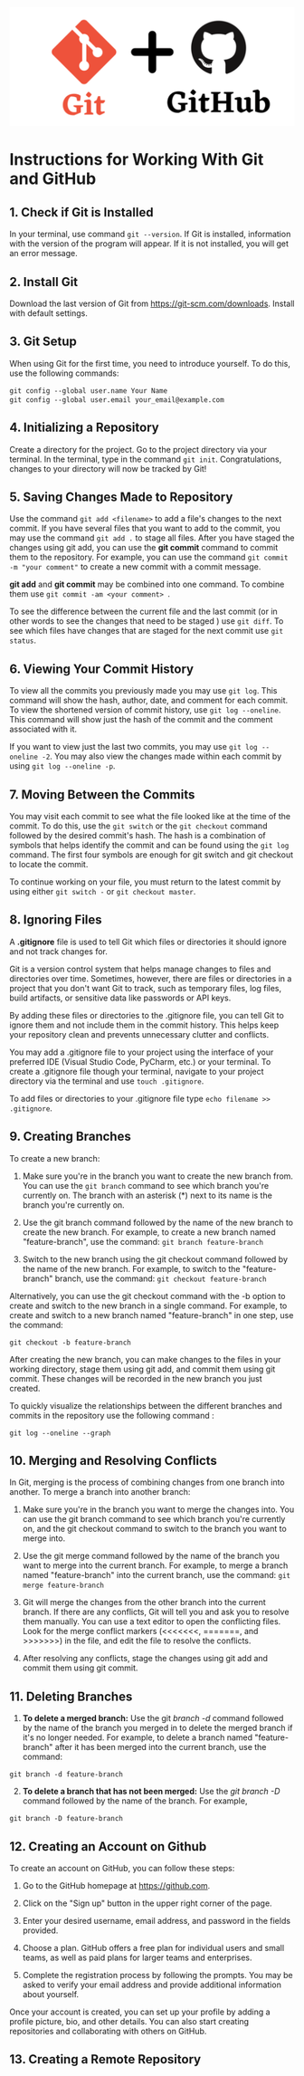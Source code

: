 ![Git_Github Logo](Images/Git_Github.png)

# Instructions for Working With Git and GitHub
## 1. Check if Git is Installed 
In your terminal, use command `git --version`. 
If Git is installed, information with the version of the program will appear. 
If it is not installed, you will get an error message.

## 2. Install Git
Download the last version of Git from https://git-scm.com/downloads.
Install with default settings.

## 3. Git Setup
When using Git for the first time, you need to introduce yourself.
To do this, use the following commands:
```
git config --global user.name Your Name
git config --global user.email your_email@example.com
```
## 4. Initializing a Repository
Create a directory for the project. 
Go to the project directory via your terminal.
In the terminal, type in the command `git init`.
Congratulations, changes to your directory will now be tracked by Git!

## 5. Saving Changes Made to Repository
Use the command `git add <filename>` to add a file's changes to the next commit. 
If you have several files that you want to add to the commit, you may use the command `git add .` to stage all files.
After you have staged the changes using git add, you can use the **git commit** command to commit them to the repository. For example, you can use the command `git commit -m "your comment"` to create a new commit with a commit message. 

**git add** and **git commit** may be combined into one command. To combine them use 
`git commit -am <your comment> `.  

To see the difference between the current file and the last commit (or in other words to see the changes
that need to be staged ) use `git diff`.
To see which files have changes that are staged for the next commit use `git status`.
## 6. Viewing Your Commit History
To view all the commits you previously made you may use `git log`. 
This command will show the hash, author, date, and comment for each commit.
To view the shortened version of commit history, use `git log --oneline`. This command will show just the hash of the commit and the comment associated with it.

If you want to view just the last two commits, you may use `git log --oneline -2`. 
You may also view the changes made within each commit by using `git log --oneline -p`.

## 7. Moving Between the Commits
You may visit each commit to see what the file looked like at the time of the commit. To do this, use the `git switch` or the `git checkout` command followed by the desired commit's hash. 
The hash is a combination of symbols that helps identify the commit and can be found using the `git log` command. The first four symbols are enough for git switch and git checkout to locate the commit. 

To continue working on your file, you must return to the latest commit by using either `git switch -` or `git checkout master`.

## 8. Ignoring Files
A **.gitignore** file is used to tell Git which files or directories it should ignore and not track changes for.

Git is a version control system that helps manage changes to files and directories over time. Sometimes, however, there are files or directories in a project that you don't want Git to track, such as temporary files, log files, build artifacts, or sensitive data like passwords or API keys.

By adding these files or directories to the .gitignore file, you can tell Git to ignore them and not include them in the commit history. This helps keep your repository clean and prevents unnecessary clutter and conflicts.

You may add a .gitignore file to your project using the interface of your preferred IDE (Visual Studio Code, PyCharm, etc.) or your terminal. To create a .gitignore file though your terminal, navigate to your project directory via the terminal and use `touch .gitignore`. 

To add files or directories to your .gitignore file type `echo filename >> .gitignore`.

## 9. Creating Branches
To create a new branch:
1. Make sure you're in the branch you want to create the new branch from. You can use the `git branch` command to see which branch you're currently on. The branch with an asterisk (*) next to its name is the branch you're currently on.

2. Use the git branch command followed by the name of the new branch to create the new branch. For example, to create a new branch named "feature-branch", use the command: `git branch feature-branch`

3. Switch to the new branch using the git checkout command followed by the name of the new branch. For example, to switch to the "feature-branch" branch, use the command: `git checkout feature-branch`

Alternatively, you can use the git checkout command with the -b option to create and switch to the new branch in a single command. For example, to create and switch to a new branch named "feature-branch" in one step, use the command: 
```
git checkout -b feature-branch
```

After creating the new branch, you can make changes to the files in your working directory, stage them using git add, and commit them using git commit. These changes will be recorded in the new branch you just created.

To quickly visualize the relationships between the different branches and commits in the repository use the following command :
```
git log --oneline --graph
```


## 10. Merging and Resolving Conflicts
In Git, merging is the process of combining changes from one branch into another. To merge a branch into another branch:

1. Make sure you're in the branch you want to merge the changes into. You can use the git branch command to see which branch you're currently on, and the git checkout command to switch to the branch you want to merge into.

2. Use the git merge command followed by the name of the branch you want to merge into the current branch. For example, to merge a branch named "feature-branch" into the current branch, use the command: `git merge feature-branch`

3. Git will merge the changes from the other branch into the current branch. If there are any conflicts, Git will tell you and ask you to resolve them manually. You can use a text editor to open the conflicting files.
Look for the merge conflict markers (<<<<<<<, =======, and >>>>>>>) in the file, and edit the file to resolve the conflicts.

4. After resolving any conflicts, stage the changes using git add and commit them using git commit.

## 11. Deleting Branches
1. **To delete a merged branch:** Use the git *branch -d* command followed by the name of the branch you merged in to delete the merged branch if it's no longer needed. For example, to delete a branch named "feature-branch" after it has been merged into the current branch, use the command: 
```
git branch -d feature-branch
```
2. **To delete a branch that has not been merged:** Use the *git branch -D* command followed by the name of the branch.  For example, 
```
git branch -D feature-branch
```

## 12. Creating an Account on Github
To create an account on GitHub, you can follow these steps:

1. Go to the GitHub homepage at https://github.com.

2. Click on the "Sign up" button in the upper right corner of the page.

3. Enter your desired username, email address, and password in the fields provided.

4. Choose a plan. GitHub offers a free plan for individual users and small teams, as well as paid plans for larger teams and enterprises.

5. Complete the registration process by following the prompts. You may be asked to verify your email address and provide additional information about yourself.

Once your account is created, you can set up your profile by adding a profile picture, bio, and other details. You can also start creating repositories and collaborating with others on GitHub.

## 13. Creating a Remote Repository




